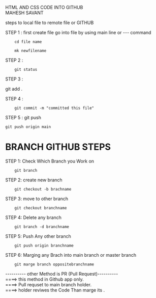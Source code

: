 HTML AND CSS CODE INTO GITHUB
<BR>MAHESH SAVANT

<P>
steps to local file to remote file or GITHUB

STEP 1 : first create file go into file by using main line or --- command 


        cd file name

        mk newfilename

STEP 2 :

        git status

STEP 3 : 

git add .

STEP 4 : 


        git commit -m "committed this file"

STEP 5 : 
    git push

    git push origin main
</P>



<h1> BRANCH GITHUB  STEPS</h1>

STEP 1: Check Which Branch you Work on 

        git branch

STEP 2: create new branch 

        git checkout -b brachname

STEP 3: move to other branch 

        git checkout branchname

STEP 4: Delete any branch 

        git branch -d branchname

STEP 5: Push Any other branch 

        git push origin branchname

STEP 6: Marging any Brach into main branch or master branch 

        git marge branch oppositebranchname

<p>
---------- other Method is PR (Pull Request)----------<br>
====> this method in Github app only.<br>
====>  Pull requset to main branch holder.<br>
====> holder reviwes the Code Than marge its .<br>
</p>